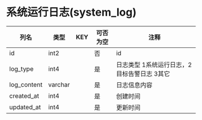 # 系统运行日志(system_log)
| 列名   | 类型   | KEY  | 可否为空 | 注释   |
| ---- | ---- | ---- | ---- | ---- |
|id|int2||否|id|
|log_type|int4||是|日志类型 1系统运行日志，2目标告警日志 3其它|
|log_content|varchar||是|日志信息内容|
|created_at|int4||是|创建时间|
|updated_at|int4||是|更新时间|
